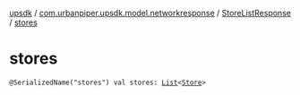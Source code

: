 [upsdk](../../index.md) / [com.urbanpiper.upsdk.model.networkresponse](../index.md) / [StoreListResponse](index.md) / [stores](./stores.md)

# stores

`@SerializedName("stores") val stores: `[`List`](https://kotlinlang.org/api/latest/jvm/stdlib/kotlin.collections/-list/index.html)`<`[`Store`](../-store/index.md)`>`